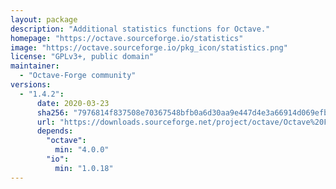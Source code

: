 ```yaml
---
layout: package
description: "Additional statistics functions for Octave."
homepage: "https://octave.sourceforge.io/statistics"
image: "https://octave.sourceforge.io/pkg_icon/statistics.png"
license: "GPLv3+, public domain"
maintainer:
  - "Octave-Forge community"
versions:
  - "1.4.2":
      date: 2020-03-23
      sha256: "7976814f837508e70367548bfb0a6d30aa9e447d4e3a66914d069efb07876247"
      url: "https://downloads.sourceforge.net/project/octave/Octave%20Forge%20Packages/Individual%20Package%20Releases/statistics-1.4.2.tar.gz"
      depends:
        "octave":
          min: "4.0.0"
        "io":
          min: "1.0.18"
---
```

